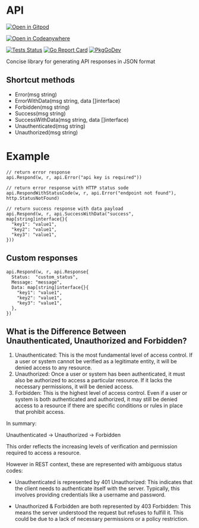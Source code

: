 # API 
<a href="https://gitpod.io/#https://github.com/gouniverse/api" style="float:right:"><img src="https://gitpod.io/button/open-in-gitpod.svg" alt="Open in Gitpod" loading="lazy"></a>

[![Open in Codeanywhere](https://codeanywhere.com/img/open-in-codeanywhere-btn.svg)](https://app.codeanywhere.com/#https://github.com/gouniverse/api)

[![Tests Status](https://github.com/gouniverse/api/workflows/tests/badge.svg)](https://github.com/gouniverse/api/workflows/tests/badge.svg)
[![Go Report Card](https://goreportcard.com/badge/github.com/gouniverse/api)](https://goreportcard.com/report/github.com/gouniverse/api)
[![PkgGoDev](https://pkg.go.dev/badge/github.com/gouniverse/api)](https://pkg.go.dev/github.com/gouniverse/api)

Concise library for generating API responses in JSON format


## Shortcut methods

- Error(msg string)
- ErrorWithData(msg string, data []interface)
- Forbidden(msg string)
- Success(msg string)
- SuccessWithData(msg string, data []interface)
- Unauthenticated(msg string)
- Unauthorized(msg string)


# Example

```
// return error response
api.Respond(w, r, api.Error("api key is required"))

// return error response with HTTP status sode
api.RespondWithStatusCode(w, r, api.Error("endpoint not found"), http.StatusNotFound)

// return success response with data payload
api.Respond(w, r, api.SuccessWithData("success", map[string]interface{}{
  "key1": "value1",
  "key2": "value1",
  "key3": "value1",
}))
```

## Custom responses

```
api.Respond(w, r, api.Response{
  Status:  "custom_status",
  Message: "message",
  Data: map[string]interface{}{
    "key1": "value1",
    "key2": "value1",
    "key3": "value1",
  },
})
```

## What is the Difference Between Unauthenticated, Unauthorized and Forbidden?

1. Unauthenticated: This is the most fundamental level of access control. If a user or system cannot be verified as a legitimate entity, it will be denied access to any resource.
2. Unauthorized: Once a user or system has been authenticated, it must also be authorized to access a particular resource. If it lacks the necessary permissions, it will be denied access.
3. Forbidden: This is the highest level of access control. Even if a user or system is both authenticated and authorized, it may still be denied access to a resource if there are specific conditions or rules in place that prohibit access.

In summary:

Unauthenticated -> Unauthorized -> Forbidden

This order reflects the increasing levels of verification and permission required to access a resource.

However in REST context, these are represented with ambiguous status codes:

- Unauthenticated is represented by 401 Unauthorized: This indicates that the client needs to authenticate itself with the server. Typically, this involves providing credentials like a username and password.

- Unauthorized & Forbidden are both represented by 403 Forbidden: This means the server understood the request but refuses to fulfill it. This could be due to a lack of necessary permissions or a policy restriction.
